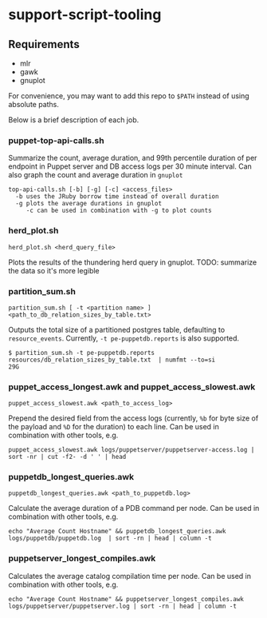 # support-script-tooling

## Requirements
* mlr
* gawk
* gnuplot

For convenience, you may want to add this repo to `$PATH` instead of using absolute paths.

Below is a brief description of each job.

### puppet-top-api-calls.sh

Summarize the count, average duration, and 99th percentile duration of per endpoint in Puppet server and DB access logs per 30 minute interval.  Can also graph the count and average duration in `gnuplot`

```
top-api-calls.sh [-b] [-g] [-c] <access_files>
  -b uses the JRuby borrow time instead of overall duration
  -g plots the average durations in gnuplot
     -c can be used in combination with -g to plot counts
```

### herd_plot.sh

```
herd_plot.sh <herd_query_file>
```

Plots the results of the thundering herd query in gnuplot.
TODO: summarize the data so it's more legible


### partition_sum.sh

```
partition_sum.sh [ -t <partition name> ] <path_to_db_relation_sizes_by_table.txt>
```

Outputs the total size of a partitioned postgres table, defaulting to `resource_events`.  Currently, `-t pe-puppetdb.reports` is also supported.

```
$ partition_sum.sh -t pe-puppetdb.reports resources/db_relation_sizes_by_table.txt  | numfmt --to=si
29G
```

### puppet_access_longest.awk and puppet_access_slowest.awk

```
puppet_access_slowest.awk <path_to_access_log>
```

Prepend the desired field from the access logs (currently, `%b` for byte size of the payload and `%D` for the duration) to each line.  Can be used in combination with other tools, e.g.

```
puppet_access_slowest.awk logs/puppetserver/puppetserver-access.log | sort -nr | cut -f2- -d ' ' | head
```

### puppetdb_longest_queries.awk

```
puppetdb_longest_queries.awk <path_to_puppetdb.log>
```

Calculate the average duration of a PDB command per node. Can be used in combination with other tools, e.g.

```
echo "Average Count Hostname" && puppetdb_longest_queries.awk logs/puppetdb/puppetdb.log  | sort -rn | head | column -t
```

### puppetserver_longest_compiles.awk

Calculates the average catalog compilation time per node.  Can be used in combination with other tools, e.g.

```
echo "Average Count Hostname" && puppetserver_longest_compiles.awk logs/puppetserver/puppetserver.log | sort -rn | head | column -t
```
